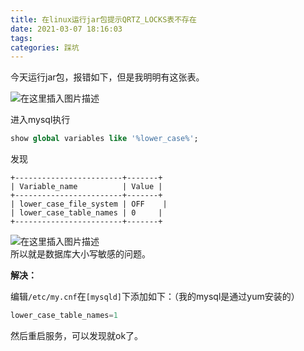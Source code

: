 ```yaml
---
title: 在linux运行jar包提示QRTZ_LOCKS表不存在
date: 2021-03-07 18:16:03
tags: 
categories: 踩坑
---
```


<!--more-->

今天运行jar包，报错如下，但是我明明有这张表。

![在这里插入图片描述](https://img-blog.csdnimg.cn/20210307181230488.png?x-oss-process=image/watermark,type_ZmFuZ3poZW5naGVpdGk,shadow_10,text_aHR0cHM6Ly9ibG9nLmNzZG4ubmV0L3FxXzIxMDQwNTU5,size_16,color_FFFFFF,t_70)

进入mysql执行

```sql
show global variables like '%lower_case%';
```

发现

```
+------------------------+-------+
| Variable_name          | Value |
+------------------------+-------+
| lower_case_file_system | OFF    |
| lower_case_table_names | 0     |
+------------------------+-------+
```

![在这里插入图片描述](https://img-blog.csdnimg.cn/20210307181422500.png?x-oss-process=image/watermark,type_ZmFuZ3poZW5naGVpdGk,shadow_10,text_aHR0cHM6Ly9ibG9nLmNzZG4ubmV0L3FxXzIxMDQwNTU5,size_16,color_FFFFFF,t_70)  
所以就是数据库大小写敏感的问题。

**解决：**

编辑`/etc/my.cnf`在`[mysqld]`下添加如下：（我的mysql是通过yum安装的）

```sql
lower_case_table_names=1
```

然后重启服务，可以发现就ok了。